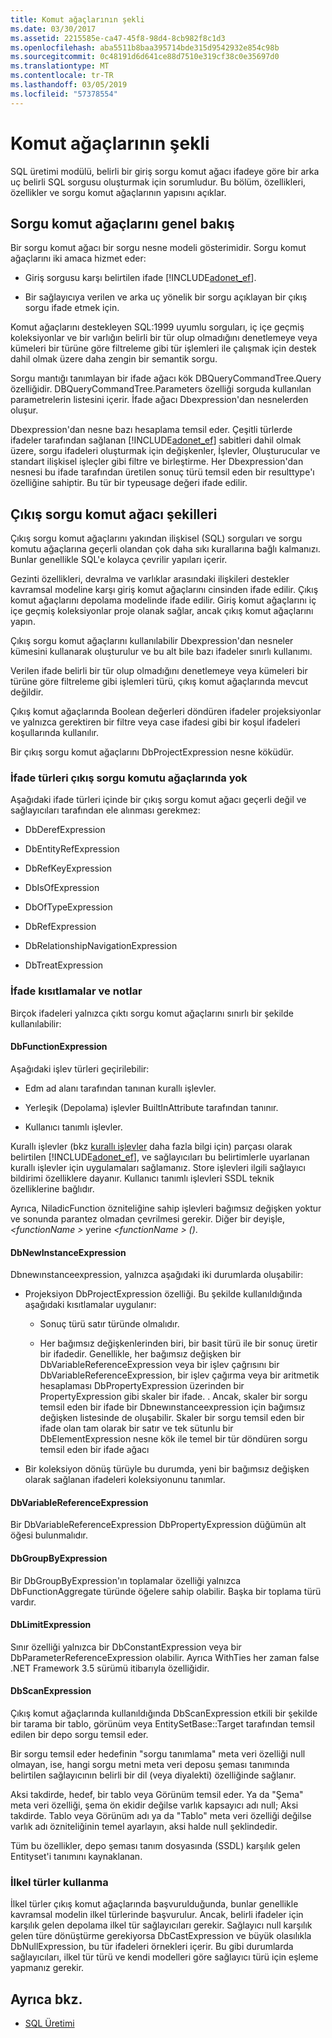 ```yaml
---
title: Komut ağaçlarının şekli
ms.date: 03/30/2017
ms.assetid: 2215585e-ca47-45f8-98d4-8cb982f8c1d3
ms.openlocfilehash: aba5511b8baa395714bde315d9542932e854c98b
ms.sourcegitcommit: 0c48191d6d641ce88d7510e319cf38c0e35697d0
ms.translationtype: MT
ms.contentlocale: tr-TR
ms.lasthandoff: 03/05/2019
ms.locfileid: "57378554"
---
```

# <a name="the-shape-of-the-command-trees"></a>Komut ağaçlarının şekli

SQL üretimi modülü, belirli bir giriş sorgu komut ağacı ifadeye göre bir arka uç belirli SQL sorgusu oluşturmak için sorumludur. Bu bölüm, özellikleri, özellikler ve sorgu komut ağaçlarının yapısını açıklar.

## <a name="query-command-trees-overview"></a>Sorgu komut ağaçlarını genel bakış

Bir sorgu komut ağacı bir sorgu nesne modeli gösterimidir. Sorgu komut ağaçlarını iki amaca hizmet eder:

- Giriş sorgusu karşı belirtilen ifade [!INCLUDE[adonet_ef](../../../../../includes/adonet-ef-md.md)].

- Bir sağlayıcıya verilen ve arka uç yönelik bir sorgu açıklayan bir çıkış sorgu ifade etmek için.

Komut ağaçlarını destekleyen SQL:1999 uyumlu sorguları, iç içe geçmiş koleksiyonlar ve bir varlığın belirli bir tür olup olmadığını denetlemeye veya kümeleri bir türüne göre filtreleme gibi tür işlemleri ile çalışmak için destek dahil olmak üzere daha zengin bir semantik sorgu.

Sorgu mantığı tanımlayan bir ifade ağacı kök DBQueryCommandTree.Query özelliğidir. DBQueryCommandTree.Parameters özelliği sorguda kullanılan parametrelerin listesini içerir. İfade ağacı Dbexpression'dan nesnelerden oluşur.

Dbexpression'dan nesne bazı hesaplama temsil eder. Çeşitli türlerde ifadeler tarafından sağlanan [!INCLUDE[adonet_ef](../../../../../includes/adonet-ef-md.md)] sabitleri dahil olmak üzere, sorgu ifadeleri oluşturmak için değişkenler, İşlevler, Oluşturucular ve standart ilişkisel işleçler gibi filtre ve birleştirme. Her Dbexpression'dan nesnesi bu ifade tarafından üretilen sonuç türü temsil eden bir resulttype'ı özelliğine sahiptir. Bu tür bir typeusage değeri ifade edilir.

## <a name="shapes-of-the-output-query-command-tree"></a>Çıkış sorgu komut ağacı şekilleri

Çıkış sorgu komut ağaçlarını yakından ilişkisel (SQL) sorguları ve sorgu komutu ağaçlarına geçerli olandan çok daha sıkı kurallarına bağlı kalmanızı. Bunlar genellikle SQL'e kolayca çevrilir yapıları içerir.

Gezinti özellikleri, devralma ve varlıklar arasındaki ilişkileri destekler kavramsal modeline karşı giriş komut ağaçlarını cinsinden ifade edilir. Çıkış komut ağaçlarını depolama modelinde ifade edilir. Giriş komut ağaçlarını iç içe geçmiş koleksiyonlar proje olanak sağlar, ancak çıkış komut ağaçlarını yapın.

Çıkış sorgu komut ağaçlarını kullanılabilir Dbexpression'dan nesneler kümesini kullanarak oluşturulur ve bu alt bile bazı ifadeler sınırlı kullanımı.

Verilen ifade belirli bir tür olup olmadığını denetlemeye veya kümeleri bir türüne göre filtreleme gibi işlemleri türü, çıkış komut ağaçlarında mevcut değildir.

Çıkış komut ağaçlarında Boolean değerleri döndüren ifadeler projeksiyonlar ve yalnızca gerektiren bir filtre veya case ifadesi gibi bir koşul ifadeleri koşullarında kullanılır.

Bir çıkış sorgu komut ağaçlarını DbProjectExpression nesne köküdür.

### <a name="expression-types-not-present-in-output-query-command-trees"></a>İfade türleri çıkış sorgu komutu ağaçlarında yok

Aşağıdaki ifade türleri içinde bir çıkış sorgu komut ağacı geçerli değil ve sağlayıcıları tarafından ele alınması gerekmez:

- DbDerefExpression

- DbEntityRefExpression

- DbRefKeyExpression

- DbIsOfExpression

- DbOfTypeExpression

- DbRefExpression

- DbRelationshipNavigationExpression

- DbTreatExpression

### <a name="expression-restrictions-and-notes"></a>İfade kısıtlamalar ve notlar

Birçok ifadeleri yalnızca çıktı sorgu komut ağaçlarını sınırlı bir şekilde kullanılabilir:

#### <a name="dbfunctionexpression"></a>DbFunctionExpression

Aşağıdaki işlev türleri geçirilebilir:

- Edm ad alanı tarafından tanınan kurallı işlevler.

- Yerleşik (Depolama) işlevler BuiltInAttribute tarafından tanınır.

- Kullanıcı tanımlı işlevler.

Kurallı işlevler (bkz [kurallı işlevler](../../../../../docs/framework/data/adonet/ef/language-reference/canonical-functions.md) daha fazla bilgi için) parçası olarak belirtilen [!INCLUDE[adonet_ef](../../../../../includes/adonet-ef-md.md)], ve sağlayıcıları bu belirtimlerle uyarlanan kurallı işlevler için uygulamaları sağlamanız. Store işlevleri ilgili sağlayıcı bildirimi özelliklere dayanır. Kullanıcı tanımlı işlevleri SSDL teknik özelliklerine bağlıdır.

Ayrıca, NiladicFunction özniteliğine sahip işlevleri bağımsız değişken yoktur ve sonunda parantez olmadan çevrilmesi gerekir.  Diğer bir deyişle,  *\<functionName >* yerine  *\<functionName > ()*.

#### <a name="dbnewinstanceexpression"></a>DbNewInstanceExpression

Dbnewınstanceexpression, yalnızca aşağıdaki iki durumlarda oluşabilir:

- Projeksiyon DbProjectExpression özelliği.  Bu şekilde kullanıldığında aşağıdaki kısıtlamalar uygulanır:

    - Sonuç türü satır türünde olmalıdır.

    - Her bağımsız değişkenlerinden biri, bir basit türü ile bir sonuç üretir bir ifadedir. Genellikle, her bağımsız değişken bir DbVariableReferenceExpression veya bir işlev çağrısını bir DbVariableReferenceExpression, bir işlev çağırma veya bir aritmetik hesaplaması DbPropertyExpression üzerinden bir PropertyExpression gibi skaler bir ifade. . Ancak, skaler bir sorgu temsil eden bir ifade bir Dbnewınstanceexpression için bağımsız değişken listesinde de oluşabilir. Skaler bir sorgu temsil eden bir ifade olan tam olarak bir satır ve tek sütunlu bir DbElementExpression nesne kök ile temel bir tür döndüren sorgu temsil eden bir ifade ağacı

- Bir koleksiyon dönüş türüyle bu durumda, yeni bir bağımsız değişken olarak sağlanan ifadeleri koleksiyonunu tanımlar.

#### <a name="dbvariablereferenceexpression"></a>DbVariableReferenceExpression

Bir DbVariableReferenceExpression DbPropertyExpression düğümün alt öğesi bulunmalıdır.

#### <a name="dbgroupbyexpression"></a>DbGroupByExpression

Bir DbGroupByExpression'ın toplamalar özelliği yalnızca DbFunctionAggregate türünde öğelere sahip olabilir. Başka bir toplama türü vardır.

#### <a name="dblimitexpression"></a>DbLimitExpression

Sınır özelliği yalnızca bir DbConstantExpression veya bir DbParameterReferenceExpression olabilir. Ayrıca WithTies her zaman false .NET Framework 3.5 sürümü itibarıyla özelliğidir.

#### <a name="dbscanexpression"></a>DbScanExpression

Çıkış komut ağaçlarında kullanıldığında DbScanExpression etkili bir şekilde bir tarama bir tablo, görünüm veya EntitySetBase::Target tarafından temsil edilen bir depo sorgu temsil eder.

Bir sorgu temsil eder hedefinin "sorgu tanımlama" meta veri özelliği null olmayan, ise, hangi sorgu metni meta veri deposu şeması tanımında belirtilen sağlayıcının belirli bir dil (veya diyalekti) özelliğinde sağlanır.

Aksi takdirde, hedef, bir tablo veya Görünüm temsil eder. Ya da "Şema" meta veri özelliği, şema ön ekidir değilse varlık kapsayıcı adı null; Aksi takdirde.  Tablo veya Görünüm adı ya da "Tablo" meta veri özelliği değilse varlık adı özniteliğinin temel ayarlayın, aksi halde null şeklindedir.

Tüm bu özellikler, depo şeması tanım dosyasında (SSDL) karşılık gelen Entityset'i tanımını kaynaklanan.

### <a name="using-primitive-types"></a>İlkel türler kullanma

İlkel türler çıkış komut ağaçlarında başvurulduğunda, bunlar genellikle kavramsal modelin ilkel türlerinde başvurulur. Ancak, belirli ifadeler için karşılık gelen depolama ilkel tür sağlayıcıları gerekir. Sağlayıcı null karşılık gelen türe dönüştürme gerekiyorsa DbCastExpression ve büyük olasılıkla DbNullExpression, bu tür ifadeleri örnekleri içerir. Bu gibi durumlarda sağlayıcıları, ilkel tür türü ve kendi modelleri göre sağlayıcı türü için eşleme yapmanız gerekir.

## <a name="see-also"></a>Ayrıca bkz.

- [SQL Üretimi](../../../../../docs/framework/data/adonet/ef/sql-generation.md)
